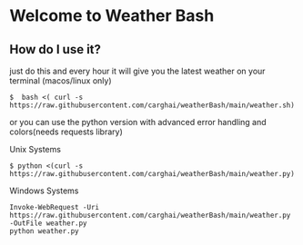 # Welcome to Weather Bash


## How do I use it?

just do this and every hour it will give you the latest weather on your terminal (macos/linux only)

```
$  bash <( curl -s https://raw.githubusercontent.com/carghai/weatherBash/main/weather.sh)
```

or you can use the python version with advanced error handling and colors(needs requests library)


Unix Systems

```
$ python <(curl -s https://raw.githubusercontent.com/carghai/weatherBash/main/weather.py)
```

Windows Systems

```
Invoke-WebRequest -Uri https://raw.githubusercontent.com/carghai/weatherBash/main/weather.py -OutFile weather.py
python weather.py
```